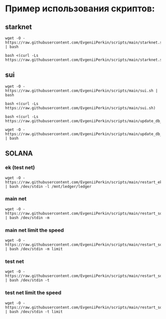 # Пример использования скриптов:
## starknet
```
wget -O - https://raw.githubusercontent.com/EvgeniiPerkin/scripts/main/starknet.sh | bash
```
```
bash <(curl -Ls https://raw.githubusercontent.com/EvgeniiPerkin/scripts/main/starknet.sh)
```
## sui
```
wget -O - https://raw.githubusercontent.com/EvgeniiPerkin/scripts/main/sui.sh | bash
```
```
bash <(curl -Ls https://raw.githubusercontent.com/EvgeniiPerkin/scripts/main/sui.sh)
```
```
bash <(curl -Ls https://raw.githubusercontent.com/EvgeniiPerkin/scripts/main/update_db_sui.sh)
```
```
wget -O - https://raw.githubusercontent.com/EvgeniiPerkin/scripts/main/update_db_sui.sh | bash
```

## SOLANA
### ek (test net)
```
wget -O - https://raw.githubusercontent.com/EvgeniiPerkin/scripts/main/restart_ek.sh | bash /dev/stdin -l /mnt/ledger/ledger
```
### main net
```
wget -O - https://raw.githubusercontent.com/EvgeniiPerkin/scripts/main/restart_solana.sh | bash /dev/stdin -m
```
### main net limit the speed
```
wget -O - https://raw.githubusercontent.com/EvgeniiPerkin/scripts/main/restart_solana.sh | bash /dev/stdin -m limit
```
### test net
```
wget -O - https://raw.githubusercontent.com/EvgeniiPerkin/scripts/main/restart_solana.sh | bash /dev/stdin -t
```
### test net limit the speed
```
wget -O - https://raw.githubusercontent.com/EvgeniiPerkin/scripts/main/restart_solana.sh | bash /dev/stdin -t limit
```